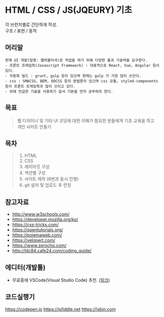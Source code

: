 # HTML / CSS / JS(JQEURY) 기초
각 브런치별로 간단하게 작성.<br>
구조 / 표현 / 동작

## 머리말
```
현재 UI 개발(일명: 웹퍼블리셔)로 작업을 하기 위해 다양한 툴과 기술력을 요구한다.
- 프론트 프레임웍(Javascript Framework) : 대표적으로 React, Vue, Angular 등이 있다.
- 자동화 빌드 : grunt, gulp 등이 있으며 현재는 gulp 가 가장 많이 쓰인다.
- css : SMACSS, BEM, OOCSS 등의 방법론이 있으며 css 모듈, styled-components 등이 프론트 프레임웍과 많이 쓰이고 있다.
- 위에 언급한 기술을 사용하기 앞서 기본을 먼저 공부하려 한다.
```

## 목표
> 웹 디자이너 및 기타 UI 코딩에 대한 이해가 필요한 분들에게 기초 교육을 하고 개인 사이트 만들기

## 목차
> 1. HTML
> 2. CSS
> 3. 레이아웃 구성
> 4. 섹션별 구성
> 5. 사이트 제작 (6번과 동시 진행)
> 6. git 설치 및 업로드 후 런칭

## 참고자료
- http://www.w3schools.com/
- https://developer.mozilla.org/ko/
- https://css-tricks.com/
- https://opentutorials.org/
- https://poiemaweb.com/
- https://velopert.com/
- https://www.zerocho.com/
- http://ldc84.cafe24.com/coding_guide/

## 에디터(개발툴)
- 무료중에 VSCode(Visual Studio Code) 추천. ([링크](https://code.visualstudio.com/))

## 코드실행기
https://codepen.io
https://jsfiddle.net
https://jsbin.com